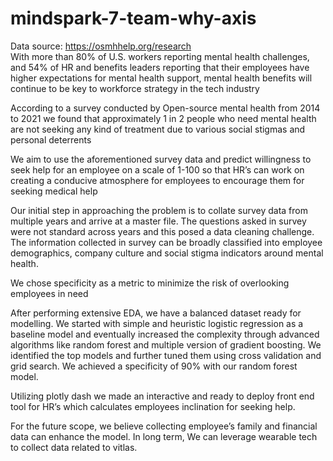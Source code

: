 # mindspark-7-team-why-axis

Data source: https://osmhhelp.org/research \
With more than 80% of U.S. workers reporting mental health challenges, and 54% of HR and benefits leaders reporting that their employees have higher expectations for mental health support, mental health benefits will continue to be key to workforce strategy in the tech industry

According to a survey conducted by Open-source mental health from 2014 to 2021 we found that approximately 1 in 2 people who need mental health are not seeking any kind of treatment due to various social stigmas and personal deterrents

We aim to use the aforementioned survey data and predict willingness to seek help for an employee on a scale of 1-100 so that HR’s can work on creating a conducive atmosphere for employees to encourage them for seeking medical help

Our initial step in approaching the problem is to collate survey data from multiple years and arrive at a master file. The questions asked in survey were not standard across years and this posed a data cleaning challenge. The information collected in survey can be broadly classified into employee demographics, company culture and social stigma indicators around mental health.

We chose specificity as a metric to minimize the risk of overlooking employees in need

After performing extensive EDA, we have a balanced dataset ready for modelling. We started with simple and heuristic logistic regression as a baseline model and eventually increased the complexity through advanced algorithms like random forest and multiple version of gradient boosting. We identified the top models and further tuned them using cross validation and grid search. We achieved a specificity of 90% with our random forest model.

Utilizing plotly dash we made an interactive and ready to deploy front end tool for HR’s which calculates employees inclination for seeking help.

For the future scope,  we believe collecting employee’s family and financial data can enhance the model. In long term, We can leverage wearable tech to collect data related to vitlas. 




